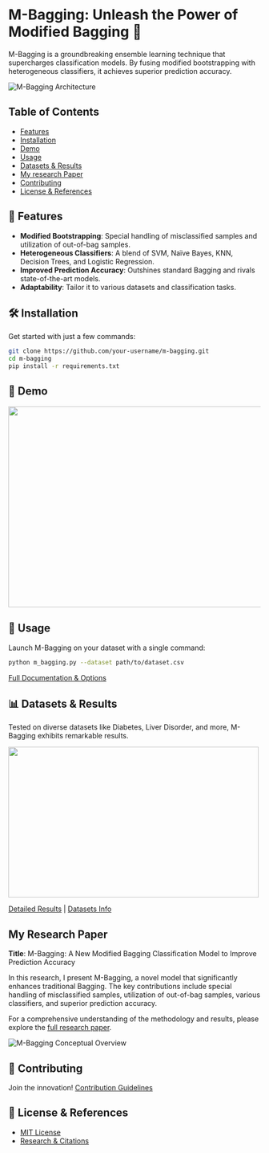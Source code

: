 
# M-Bagging: Unleash the Power of Modified Bagging 🚀

M-Bagging is a groundbreaking ensemble learning technique that supercharges classification models. By fusing modified bootstrapping with heterogeneous classifiers, it achieves superior prediction accuracy.

![M-Bagging Architecture](images/architecture.png)


## Table of Contents

- [Features](#-features)
- [Installation](#️-installation)
- [Demo](#-demo)
- [Usage](#-usage)
- [Datasets & Results](#-datasets--results)
- [My research Paper](#my--research--paper-)
- [Contributing](#-contributing)
- [License & References](#-license--references)

## 🌟 Features

- **Modified Bootstrapping**: Special handling of misclassified samples and utilization of out-of-bag samples.
- **Heterogeneous Classifiers**: A blend of SVM, Naïve Bayes, KNN, Decision Trees, and Logistic Regression.
- **Improved Prediction Accuracy**: Outshines standard Bagging and rivals state-of-the-art models.
- **Adaptability**: Tailor it to various datasets and classification tasks.

## 🛠️ Installation

Get started with just a few commands:
```bash
git clone https://github.com/your-username/m-bagging.git
cd m-bagging
pip install -r requirements.txt
```

## 🎥 Demo


<p align="center">
  <img src="https://github.com/abhip2565/M-Bagging/assets/74866247/137da2ed-8f94-4a30-bb2c-6077b8c4f510" width="600" height="400">
</p>



## 🚀 Usage

Launch M-Bagging on your dataset with a single command:
```bash
python m_bagging.py --dataset path/to/dataset.csv
```

[Full Documentation & Options](docs/USAGE.md)

## 📊 Datasets & Results

Tested on diverse datasets like Diabetes, Liver Disorder, and more, M-Bagging exhibits remarkable results.


<p align="left"><img src="https://github.com/abhip2565/M-Bagging/assets/74866247/25ff2afc-dc88-44ec-a4a8-03ab70584584" width="500" height="300"></p>


[Detailed Results](docs/RESULTS.md) | [Datasets Info](docs/DATASETS.md)

## My Research Paper

**Title**: M-Bagging: A New Modified Bagging Classification Model to Improve Prediction Accuracy

In this research, I present M-Bagging, a novel model that significantly enhances traditional Bagging. The key contributions include special handling of misclassified samples, utilization of out-of-bag samples, various classifiers, and superior prediction accuracy.

For a comprehensive understanding of the methodology and results, please explore the [full research paper](link_to_paper).

![M-Bagging Conceptual Overview](path/to/m_bagging_detailed_diagram.png)


## 🤝 Contributing

Join the innovation! [Contribution Guidelines](CONTRIBUTING.md)

## 📜 License & References

- [MIT License](LICENSE.md)
- [Research & Citations](docs/REFERENCES.md)
